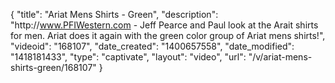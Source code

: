 {
    "title": "Ariat Mens Shirts - Green",
    "description": "http:\/\/www.PFIWestern.com - Jeff Pearce and Paul look at the Arait shirts for men. Ariat does it again with the green color group of Ariat mens shirts!",
    "videoid": "168107",
    "date_created": "1400657558",
    "date_modified": "1418181433",
    "type": "captivate",
    "layout": "video",
    "url": "\/v\/ariat-mens-shirts-green\/168107"
}